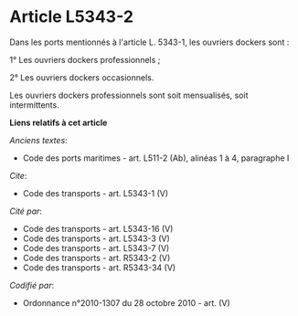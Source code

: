 # Article L5343-2

Dans les ports mentionnés à l'article L. 5343-1, les ouvriers dockers sont : 

1° Les ouvriers dockers professionnels ; 

2° Les ouvriers dockers occasionnels. 

Les ouvriers dockers professionnels sont soit mensualisés, soit intermittents.

**Liens relatifs à cet article**

_Anciens textes_:

  - Code des ports maritimes - art. L511-2 (Ab), alinéas 1 à 4, paragraphe I

_Cite_:

  - Code des transports - art. L5343-1 (V)

_Cité par_:

  - Code des transports - art. L5343-16 (V)
  - Code des transports - art. L5343-3 (V)
  - Code des transports - art. L5343-7 (V)
  - Code des transports - art. R5343-2 (V)
  - Code des transports - art. R5343-34 (V)

_Codifié par_:

  - Ordonnance n°2010-1307 du 28 octobre 2010 - art. (V)
